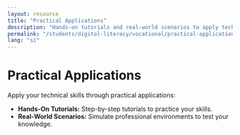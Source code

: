 ```yaml
---
layout: resource
title: "Practical Applications"
description: "Hands-on tutorials and real-world scenarios to apply technical skills effectively in professional environments."
permalink: "/students/digital-literacy/vocational/practical-applications/"
lang: "si"
---
```


# Practical Applications

Apply your technical skills through practical applications:

- **Hands-On Tutorials:** Step-by-step tutorials to practice your skills.
- **Real-World Scenarios:** Simulate professional environments to test your knowledge.

